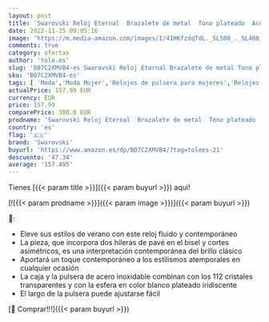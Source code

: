 ```yaml
---
layout: post
title: 'Swarovski Reloj Eternal  Brazalete de metal  Tono plateado  Acero inoxidable'
date: 2022-11-25 09:05:16
image: 'https://m.media-amazon.com/images/I/41HKfzdqTdL._SL500_._SL400_.jpg'
comments: true
category: ofertas
author: 'tole.es'
slug: 'B07C2XMVB4-es Swarovski Reloj Eternal Brazalete de metal Tono plateado...'
sku: 'B07C2XMVB4-es'
tags: [ 'Moda','Moda Mujer','Relojes de pulsera para mujeres','Relojes para mujer','swarovski','🇪🇸', ]
actualPrice: 157.99 EUR
currency: EUR
price: 157.99
comparePrice: 300.0 EUR
prodname: 'Swarovski Reloj Eternal  Brazalete de metal  Tono plateado  Acero inoxidable'
country: 'es'
flag: '🇪🇸'
brand: 'Swarovski'
buyurl: 'https://www.amazon.es/dp/B07C2XMVB4/?tag=tolees-21'
descuento: '47.34'
average: '157.495'
---
```


Tienes [{{< param title >}}]({{< param buyurl >}}) aqui!

[![{{< param prodname >}}]({{< param image >}})]({{< param buyurl >}})

🔎:

- Eleve sus estilos de verano con este reloj fluido y contemporáneo
- La pieza, que incorpora dos hileras de pavé en el bisel y cortes asimétricos, es una interpretación contemporánea del brillo clásico
- Aportará un toque contemporáneo a los estilismos atemporales en cualquier ocasión
- La caja y la pulsera de acero inoxidable combinan con los 112 cristales transparentes y con la esfera en color blanco plateado iridiscente
- El largo de la pulsera puede ajustarse fácil

[🛒 Comprar!!!]({{< param buyurl >}})
